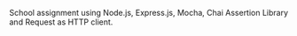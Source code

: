 School assignment using Node.js, Express.js, Mocha, Chai Assertion Library and Request as HTTP client.

